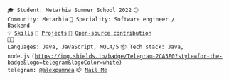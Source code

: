 <code>🎓 Student: Metarhia Summer School 2022</code>
<code>⚪ Community: Metarhia</code>
<code>👷 Speciality: Software engineer / Backend</code></br>
<code>💡 [Skills](SKILLS.md)</code>
<code>🧻 [Projects](PROJECTS.md)</code>
<code>👀 [Open-source contribution](CONTRIBUTION.md)</code><br>
<code>🧑‍💻 Languages: Java, JavaScript, MQL4/5</code>
<code>📦 Tech stack: Java, node.js</code>
<code>(https://img.shields.io/badge/Telegram-2CA5E0?style=for-the-badge&logo=telegram&logoColor=white) telegram: [@alexpumnea](https://telegram.me/alexpumnea)</code>
<code>📫 [Mail Me](mailto:alexandr.pumnea@gmail.com)</code>


<!---
alex-pumnea/alex-pumnea is a ✨ special ✨ repository because its `README.md` (this file) appears on your GitHub profile.
You can click the Preview link to take a look at your changes.
--->
